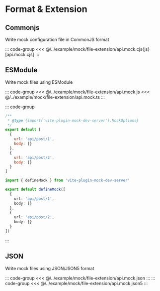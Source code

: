 # Format & Extension

## Commonjs

Write mock configuration file in CommonJS format

::: code-group
<<< @/../example/mock/file-extension/api.mock.cjs{js}[api.mock.cjs]
:::

## ESModule

Write mock files using ESModule

::: code-group
<<< @/../example/mock/file-extension/api.mock.js
<<< @/../example/mock/file-extension/api.mock.ts
:::

::: code-group

``` js [api.mock.mjs]
/**
 * @type {import('vite-plugin-mock-dev-server').MockOptions}
 */
export default [
  {
    url: 'api/post/1',
    body: {}
  },
  {
    url: 'api/post/2',
    body: {}
  }
]
```

```ts [api.mock.ts]
import { defineMock } from 'vite-plugin-mock-dev-server'

export default defineMock([
  {
    url: 'api/post/1',
    body: {}
  },
  {
    url: 'api/post/2',
    body: {}
  }
])
```

:::

## JSON

Write mock files using JSON/JSON5 format

::: code-group
<<< @/../example/mock/file-extension/api.mock.json
:::
::: code-group
<<< @/../example/mock/file-extension/api.mock.json5
:::

